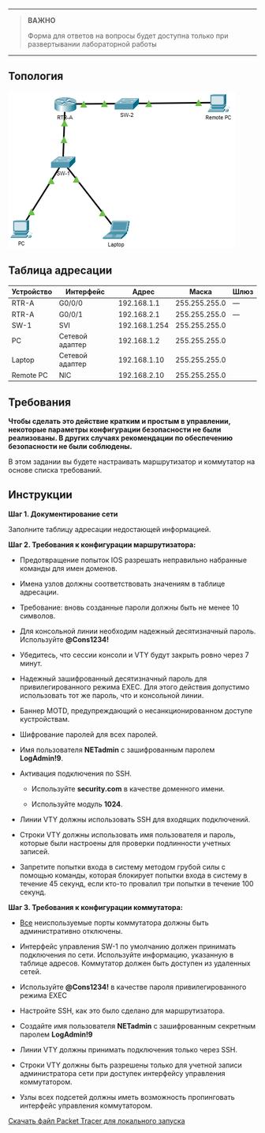 
---

> **ВАЖНО**
> 
> Форма для ответов на вопросы будет доступна только при развертывании лабораторной работы 

---

## Топология

![](./assets/topology.png)

## Таблица адресации

| Устройство | Интерфейс       | Адрес         | Маска         | Шлюз |
|------------|-----------------|---------------|---------------|------|
| RTR-A      | G0/0/0          | 192.168.1.1   | 255.255.255.0 | —    |
| RTR-A      | G0/0/1          | 192.168.2.1   | 255.255.255.0 | —    |
| SW-1       | SVI             | 192.168.1.254 | 255.255.255.0 |      |
| PC         | Сетевой адаптер | 192.168.1.2   | 255.255.255.0 |      |
| Laptop     | Сетевой адаптер | 192.168.1.10  | 255.255.255.0 |      |
| Remote PC  | NIC             | 192.168.2.10  | 255.255.255.0 |      |

## Требования

**Чтобы сделать это действие кратким и простым в управлении, некоторые параметры конфигурации безопасности не были реализованы. В других случаях рекомендации по обеспечению безопасности не были соблюдены.**

В этом задании вы будете настраивать маршрутизатор и коммутатор на основе списка требований.

## Инструкции

**Шаг 1. Документирование сети**

Заполните таблицу адресации недостающей информацией.

**Шаг 2. Требования к конфигурации маршрутизатора:**

-   Предотвращение попыток IOS разрешать неправильно набранные команды для имен доменов.

-   Имена узлов должны соответствовать значениям в таблице адресации.

-   Требование: вновь созданные пароли должны быть не менее 10 символов.

-   Для консольной линии необходим надежный десятизначный пароль. Используйте **@Cons1234!**

-   Убедитесь, что сессии консоли и VTY будут закрыть ровно через 7 минут.

-   Надежный зашифрованный десятизначный пароль для привилегированного режима EXEC. Для этого действия допустимо использовать тот же пароль, что и консольной линии.

-   Баннер MOTD, предупреждающий о несанкционированном доступе кустройствам.

-   Шифрование паролей для всех паролей.

-   Имя пользователя **NETadmin** с зашифрованным паролем **LogAdmin!9**.

-   Активация подключения по SSH.

    -   Используйте **security.com** в качестве доменного имени.

    -   Используйте модуль **1024**.

-   Линии VTY должны использовать SSH для входящих подключений.

-   Строки VTY должны использовать имя пользователя и пароль, которые были настроены для проверки подлинности учетных записей.

-   Запретите попытки входа в систему методом грубой силы с помощью команды, которая блокирует попытки входа в систему в течение 45 секунд, если кто-то провалил три попытки в течение 100 секунд.

**Шаг 3. Требования к конфигурации коммутатора:**

-   <u>Все</u> неиспользуемые порты коммутатора должны быть административно отключены.

-   Интерфейс управления SW-1 по умолчанию должен принимать подключения по сети. Используйте информацию, указанную в таблице адресов. Коммутатор должен быть доступен из удаленных сетей.

-   Используйте **@Cons1234!** в качестве пароля привилегированного режима EXEC

-   Настройте SSH, как это было сделано для маршрутизатора.

-   Создайте имя пользователя **NETadmin** с зашифрованным секретным паролем **LogAdmin!9**

-   Линии VTY должны принимать подключения только через SSH.

-   Строки VTY должны быть разрешены только для учетной записи администратора сети при доступек интерфейсу управления коммутатором.

-   Узлы всех подсетей должны иметь возможность пропинговать интерфейс управления коммутатором.

[Скачать файл Packet Tracer для локального запуска](./assets/16.5.1-lab.pka)
